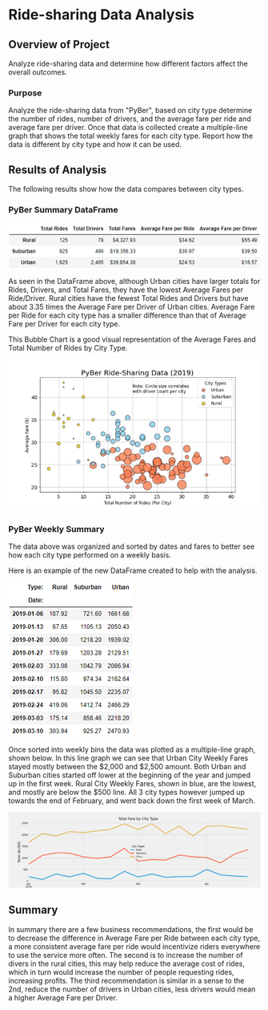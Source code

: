 # Ride-sharing Data Analysis

## Overview of Project

Analyze ride-sharing data and determine how different factors affect the overall outcomes.

### Purpose

Analyze the ride-sharing data from "PyBer", based on city type determine the number of rides, number of drivers, and the average fare per ride and average fare per driver. Once that data is collected create a multiple-line graph that shows the total weekly fares for each city type. Report how the data is different by city type and how it can be used.

## Results of Analysis

The following results show how the data compares between city types.

### PyBer Summary DataFrame

![PyBer Summary DataFrame](https://github.com/psidhu42/pyber-analysis/blob/main/analysis/Summary_df.png)

As seen in the DataFrame above, although Urban cities have larger totals for Rides, Drivers, and Total Fares, they have the lowest Average Fares per Ride/Driver. Rural cities have the fewest Total Rides and Drivers but have about 3.35 times the Average Fare per Driver of Urban cities. Average Fare per Ride for each city type has a smaller difference than that of Average Fare per Driver for each city type.

This Bubble Chart is a good visual representation of the Average Fares and Total Number of Rides by City Type.

![PyBer Bubble Chart](https://github.com/psidhu42/pyber-analysis/blob/main/analysis/Fig1.jpg)

### PyBer Weekly Summary

The data above was organized and sorted by dates and fares to better see how each city type performed on a weekly basis.

Here is an example of the new DataFrame created to help with the analysis.

![Fares by Week DataFrame](https://github.com/psidhu42/pyber-analysis/blob/main/analysis/fare_by_week_df.PNG)

Once sorted into weekly bins the data was plotted as a multiple-line graph, shown below. In this line graph we can see that Urban City Weekly Fares stayed mostly between the $2,000 and $2,500 amount. Both Urban and Suburban cities started off lower at the beginning of the year and jumped up in the first week. Rural City Weekly Fares, shown in blue, are the lowest, and mostly are below the $500 line. All 3 city types however jumped up towards the end of February, and went back down the first week of March.

![Weekly Fares Multi-line Graph](https://github.com/psidhu42/pyber-analysis/blob/main/analysis/PyBer_fare_summary.png)


## Summary

In summary there are a few business recommendations, the first would be to decrease the difference in Average Fare per Ride between each city type, a more consistent average fare per ride would incentivize riders everywhere to use the service more often. The second is to increase the number of divers in the rural cities, this may help reduce the average cost of rides, which in turn would increase the number of people requesting rides, increasing profits. The third recommendation is similar in a sense to the 2nd, reduce the number of drivers in Urban cities, less drivers would mean a higher Average Fare per Driver.